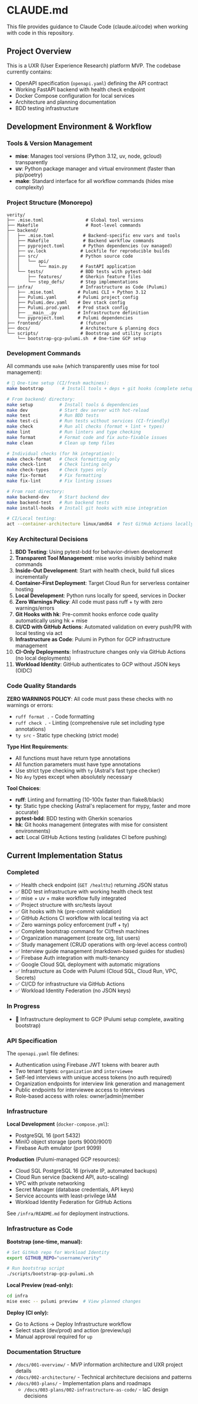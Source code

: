 # CLAUDE.md

This file provides guidance to Claude Code (claude.ai/code) when working with code in this repository.

## Project Overview

This is a UXR (User Experience Research) platform MVP. The codebase currently contains:
- OpenAPI specification (`openapi.yaml`) defining the API contract
- Working FastAPI backend with health check endpoint
- Docker Compose configuration for local services
- Architecture and planning documentation
- BDD testing infrastructure

## Development Environment & Workflow

### Tools & Version Management
- **mise**: Manages tool versions (Python 3.12, uv, node, gcloud) transparently
- **uv**: Python package manager and virtual environment (faster than pip/poetry)
- **make**: Standard interface for all workflow commands (hides mise complexity)

### Project Structure (Monorepo)
```
verity/
├── .mise.toml                # Global tool versions
├── Makefile                  # Root-level commands
├── backend/
│   ├── .mise.toml           # Backend-specific env vars and tools
│   ├── Makefile             # Backend workflow commands
│   ├── pyproject.toml       # Python dependencies (uv managed)
│   ├── uv.lock             # Lockfile for reproducible builds
│   ├── src/                # Python source code
│   │   └── api/
│   │       └── main.py     # FastAPI application
│   └── tests/              # BDD tests with pytest-bdd
│       ├── features/       # Gherkin feature files
│       └── step_defs/      # Step implementations
├── infra/                  # Infrastructure as Code (Pulumi)
│   ├── .mise.toml         # Pulumi CLI + Python 3.12
│   ├── Pulumi.yaml        # Pulumi project config
│   ├── Pulumi.dev.yaml    # Dev stack config
│   ├── Pulumi.prod.yaml   # Prod stack config
│   ├── __main__.py        # Infrastructure definition
│   └── pyproject.toml     # Pulumi dependencies
├── frontend/               # (future)
├── docs/                   # Architecture & planning docs
└── scripts/                # Bootstrap and utility scripts
    └── bootstrap-gcp-pulumi.sh  # One-time GCP setup
```

### Development Commands
All commands use `make` (which transparently uses mise for tool management):

```bash
# 🚀 One-time setup (CI/fresh machines):
make bootstrap       # Install tools + deps + git hooks (complete setup)

# From backend/ directory:
make setup          # Install tools & dependencies
make dev            # Start dev server with hot-reload
make test           # Run BDD tests
make test-ci        # Run tests without services (CI-friendly)
make check          # Run all checks (format + lint + types)
make lint           # Run linters and type checking
make format         # Format code and fix auto-fixable issues
make clean          # Clean up temp files

# Individual checks (for hk integration):
make check-format   # Check formatting only
make check-lint     # Check linting only
make check-types    # Check types only
make fix-format     # Fix formatting
make fix-lint       # Fix linting issues

# From root directory:
make backend-dev    # Start backend dev
make backend-test   # Run backend tests
make install-hooks  # Install git hooks with mise integration

# CI/Local testing:
act --container-architecture linux/amd64  # Test GitHub Actions locally
```

### Key Architectural Decisions

1. **BDD Testing**: Using pytest-bdd for behavior-driven development
2. **Transparent Tool Management**: mise works invisibly behind make commands
3. **Inside-Out Development**: Start with health check, build full slices incrementally
4. **Container-First Deployment**: Target Cloud Run for serverless container hosting
5. **Local Development**: Python runs locally for speed, services in Docker
6. **Zero Warnings Policy**: All code must pass ruff + ty with zero warnings/errors
7. **Git Hooks with hk**: Pre-commit hooks enforce code quality automatically using hk + mise
8. **CI/CD with GitHub Actions**: Automated validation on every push/PR with local testing via act
9. **Infrastructure as Code**: Pulumi in Python for GCP infrastructure management
10. **CI-Only Deployments**: Infrastructure changes only via GitHub Actions (no local deployments)
11. **Workload Identity**: GitHub authenticates to GCP without JSON keys (OIDC)

### Code Quality Standards

**ZERO WARNINGS POLICY**: All code must pass these checks with no warnings or errors:
- `ruff format .` - Code formatting
- `ruff check .` - Linting (comprehensive rule set including type annotations)
- `ty src` - Static type checking (strict mode)

**Type Hint Requirements**:
- All functions must have return type annotations
- All function parameters must have type annotations
- Use strict type checking with `ty` (Astral's fast type checker)
- No `Any` types except when absolutely necessary

**Tool Choices**:
- **ruff**: Linting and formatting (10-100x faster than flake8/black)
- **ty**: Static type checking (Astral's replacement for mypy, faster and more accurate)
- **pytest-bdd**: BDD testing with Gherkin scenarios
- **hk**: Git hooks management (integrates with mise for consistent environments)
- **act**: Local GitHub Actions testing (validates CI before pushing)

## Current Implementation Status

### Completed
- ✅ Health check endpoint (`GET /healthz`) returning JSON status
- ✅ BDD test infrastructure with working health check test
- ✅ mise + uv + make workflow fully integrated
- ✅ Project structure with src/tests layout
- ✅ Git hooks with hk (pre-commit validation)
- ✅ GitHub Actions CI workflow with local testing via act
- ✅ Zero warnings policy enforcement (ruff + ty)
- ✅ Complete bootstrap command for CI/fresh machines
- ✅ Organization management (create org, list users)
- ✅ Study management (CRUD operations with org-level access control)
- ✅ Interview guide management (markdown-based guides for studies)
- ✅ Firebase Auth integration with multi-tenancy
- ✅ Google Cloud SQL deployment with automatic migrations
- ✅ Infrastructure as Code with Pulumi (Cloud SQL, Cloud Run, VPC, Secrets)
- ✅ CI/CD for infrastructure via GitHub Actions
- ✅ Workload Identity Federation (no JSON keys)

### In Progress
- 🔄 Infrastructure deployment to GCP (Pulumi setup complete, awaiting bootstrap)

### API Specification
The `openapi.yaml` file defines:
- Authentication using Firebase JWT tokens with bearer auth
- Two tenant types: `organization` and `interviewee`
- Self-led interviews with unique access tokens (no auth required)
- Organization endpoints for interview link generation and management
- Public endpoints for interviewee access to interviews
- Role-based access with roles: owner|admin|member

### Infrastructure

**Local Development** (`docker-compose.yml`):
- PostgreSQL 16 (port 5432)
- MinIO object storage (ports 9000/9001)
- Firebase Auth emulator (port 9099)

**Production** (Pulumi-managed GCP resources):
- Cloud SQL PostgreSQL 16 (private IP, automated backups)
- Cloud Run service (backend API, auto-scaling)
- VPC with private networking
- Secret Manager (database credentials, API keys)
- Service accounts with least-privilege IAM
- Workload Identity Federation for GitHub Actions

See `/infra/README.md` for deployment instructions.

### Infrastructure as Code

**Bootstrap (one-time, manual):**
```bash
# Set GitHub repo for Workload Identity
export GITHUB_REPO="username/verity"

# Run bootstrap script
./scripts/bootstrap-gcp-pulumi.sh
```

**Local Preview (read-only):**
```bash
cd infra
mise exec -- pulumi preview  # View planned changes
```

**Deploy (CI only):**
- Go to Actions → Deploy Infrastructure workflow
- Select stack (dev/prod) and action (preview/up)
- Manual approval required for `up`

### Documentation Structure
- `/docs/001-overview/` - MVP information architecture and UXR project details
- `/docs/002-architecture/` - Technical architecture decisions and patterns
- `/docs/003-plans/` - Implementation plans and roadmaps
  - `/docs/003-plans/002-infrastructure-as-code/` - IaC design decisions